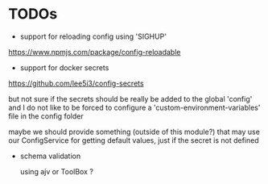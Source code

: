 # TODOs

- support for reloading config using 'SIGHUP'

https://www.npmjs.com/package/config-reloadable

- support for docker secrets

https://github.com/lee5i3/config-secrets

but not sure if the secrets should be really be added to the global 'config'
and I do not like to be forced to configure a 'custom-environment-variables' file in the config folder

maybe we should provide something (outside of this module?) that may use our ConfigService for getting default values, just if the secret is not defined

- schema validation

  using ajv or ToolBox ?
